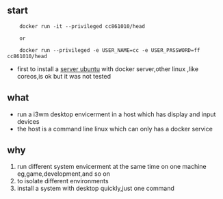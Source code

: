 ## start 
```
    docker run -it --privileged cc861010/head

    or

    docker run --privileged -e USER_NAME=cc -e USER_PASSWORD=ff cc861010/head
```
* first to install a [server ubuntu](https://help.ubuntu.com/community/Installation/MinimalCD) with docker server,other linux ,like coreos,is ok but it was not tested

## what 
* run a i3wm desktop envicerment in a host which has display and input devices 
* the host is a command line linux which can only has a docker service
## why
1. run different system envicerment at the same time on one machine eg,game,development,and so on
2. to isolate different environments
3. install a system with desktop quickly,just one command

